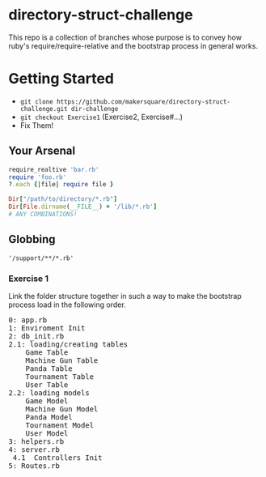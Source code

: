 directory-struct-challenge
==========================

This repo is a collection of branches whose purpose is to convey how ruby's require/require-relative and the bootstrap process in general works.

# Getting Started

* `git clone https://github.com/makersquare/directory-struct-challenge.git dir-challenge`
* `git checkout Exercise1` (Exercise2, Exercise#...)
* Fix Them!

## Your Arsenal

```ruby
require_realtive 'bar.rb'
require 'foo.rb'
?.each {|file| require file }

Dir["/path/to/directory/*.rb"]
Dir[File.dirname(__FILE__) + '/lib/*.rb']
# ANY COMBINATIONS!
```

## Globbing

`'/support/**/*.rb'`

### Exercise 1

Link the folder structure together in such a way to make the bootstrap process load in the following order.

<pre>
0: app.rb
1: Enviroment Init
2: db_init.rb
2.1: loading/creating tables
    Game Table
    Machine Gun Table
    Panda Table
    Tournament Table
    User Table
2.2: loading models
    Game Model
    Machine Gun Model
    Panda Model
    Tournament Model
    User Model
3: helpers.rb
4: server.rb
 4.1  Controllers Init
5: Routes.rb
</pre>
